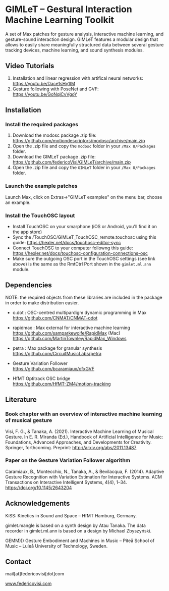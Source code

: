 # GIMLeT – Gestural Interaction Machine Learning Toolkit

A set of Max patches for gesture analysis, interactive machine learning, and gesture-sound interaction design. GIMLeT features a modular design that allows to easily share meaningfully structured data between several gesture tracking devices, machine learning, and sound synthesis modules.

## Video Tutorials
1. Installation and linear regression with artifical neural networks: https://youtu.be/Dace1sHy1IM
2. Gesture following with PoseNet and GVF: https://youtu.be/GoNqiCvVgoY

## Installation
### Install the required packages
1. Download the modosc package .zip file: https://github.com/motiondescriptors/modosc/archive/main.zip
2. Open the .zip file and copy the `modosc` folder in your `/Max 8/Packages` folder. 
3. Download the GIMLeT package .zip file: https://github.com/federicoVisi/GIMLeT/archive/main.zip
4. Open the .zip file and copy the `GIMLeT` folder in your `/Max 8/Packages` folder. 

### Launch the example patches
Launch Max, click on Extras->"GIMLeT examples" on the menu bar, choose an example. 

### Install the TouchOSC layout
- Install TouchOSC on your smarphone (iOS or Android, you'll find it on the app store)
- Sync the /TouchOSC/GIMLeT_TouchOSC_remote.touchosc using this guide: https://hexler.net/docs/touchosc-editor-sync
- Connect TouchOSC to your computer followng this guide: https://hexler.net/docs/touchosc-configuration-connections-osc 
- Make sure the outgoing OSC port in the TouchOSC settings (see link above) is the same as the RmtCtrl Port shown in the `gimlet.ml.ann` module.
 
## Dependencies
NOTE: the required objects from these libraries are included in the package in order to make distribution easier.

- o.dot : OSC-centred multipardigm dynamic programming in Max  
  https://github.com/CNMAT/CNMAT-odot 
  
- rapidmax : Max external for interactive machine learning  
  https://github.com/samparkewolfe/RapidMax (Mac)  
  https://github.com/MartinTownley/RapidMax_Windows   
  
- petra : Max package for granular synthesis  
  https://github.com/CircuitMusicLabs/petra  
  
- Gesture Variation Follower  
  https://github.com/bcaramiaux/ofxGVF  
  
- HfMT Optitrack OSC bridge  
  https://github.com/HfMT-ZM4/motion-tracking  

## Literature
### Book chapter with an overview of interactive machine learning of musical gesture
Visi, F. G., & Tanaka, A. (2021). Interactive Machine Learning of Musical Gesture. In E. R. Miranda (Ed.), Handbook of Artificial Intelligence for Music: Foundations, Advanced Approaches, and Developments for Creativity. Springer, forthcoming. Preprint: http://arxiv.org/abs/2011.13487

### Paper on the Gesture Variation Follower algorithm
Caramiaux, B., Montecchio, N., Tanaka, A., & Bevilacqua, F. (2014). Adaptive Gesture Recognition with Variation Estimation for Interactive Systems. ACM Transactions on Interactive Intelligent Systems, 4(4), 1–34. https://doi.org/10.1145/2643204

## Acknowledgements

KiSS: Kinetics in Sound and Space – HfMT Hamburg, Germany. 

gimlet.mangle is based on a synth design by Atau Tanaka. 
The data recorder in gimlet.ml.ann is based on a design by Michael Zbyszyński. 

GEMM))) Gesture Embodiment and Machines in Music – Piteå School of Music – Luleå University of Technology, Sweden.

## Contact

mail[at]federicovisi[dot]com

www.federicovisi.com
